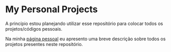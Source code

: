 # My Personal Projects
A princípio estou planejando utilizar esse repositório para colocar todos os projetos/códigos pessoais.

Na minha [página pessoal](https://gabriellgpc.github.io/) eu apresento uma breve descrição sobre todos os projetos presentes neste repositório.
